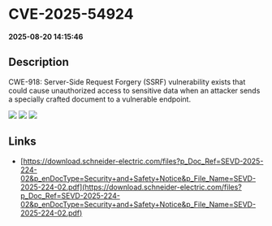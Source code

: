# CVE-2025-54924

**2025-08-20 14:15:46**

## Description
CWE-918: Server-Side Request Forgery (SSRF) vulnerability exists that could cause unauthorized access to sensitive data when an attacker sends a specially crafted document to a vulnerable endpoint.

![](https://img.shields.io/static/v1?label=Score&message=7.5&color=red)
![](https://img.shields.io/static/v1?label=Severity&message=HIGH&color=red)
![](https://img.shields.io/static/v1?label=CWE&message=SSRF&color=green)

## Links
- [https://download.schneider-electric.com/files?p_Doc_Ref=SEVD-2025-224-02&p_enDocType=Security+and+Safety+Notice&p_File_Name=SEVD-2025-224-02.pdf](https://download.schneider-electric.com/files?p_Doc_Ref=SEVD-2025-224-02&p_enDocType=Security+and+Safety+Notice&p_File_Name=SEVD-2025-224-02.pdf)
